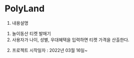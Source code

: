 # PolyLand
1. 내용설명
1) 놀이동산 티켓 발매기
2) 사용자가 나이, 성별, 우대혜택을 입력하면 티켓 가격을 산출한다.

2. 프로젝트 시작일자 : 2022년 03월 16일~


